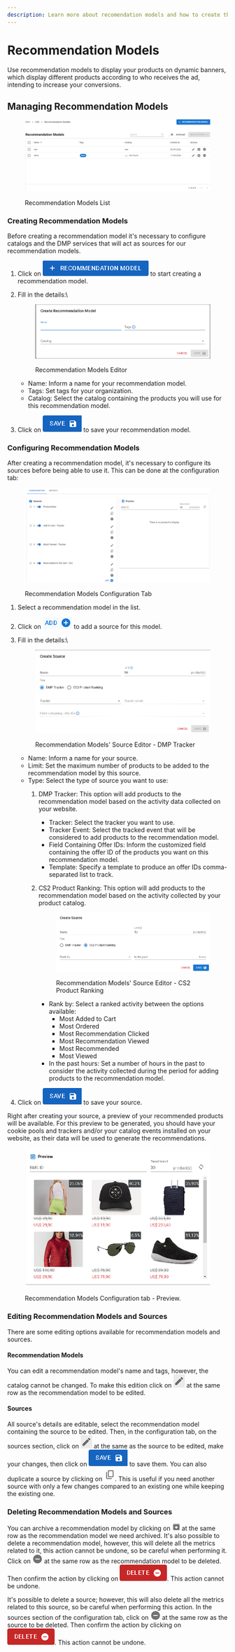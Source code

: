 ```yaml
---
description: Learn more about recomendation models and how to create them.
---
```


# Recommendation Models

Use recommendation models to display your products on dynamic banners, which display different products according to who receives the ad, intending to increase your conversions.

## Managing Recommendation Models

<figure><img src="../../.gitbook/assets/image (62).png" alt=""><figcaption><p>Recommendation Models List</p></figcaption></figure>

### Creating Recommendation Models

Before creating a recommendation model it's necessary to configure catalogs and the DMP services that will act as sources for our recommendation models.

1. Click on <img src="../../.gitbook/assets/image (52).png" alt="" data-size="line"> to start creating a recommendation model.
2.  Fill in the details:\


    <figure><img src="../../.gitbook/assets/image (48).png" alt=""><figcaption><p>Recommendation Models Editor</p></figcaption></figure>

    * Name: Inform a name for your recommendation model.
    * Tags: Set tags for your organization.
    * Catalog: Select the catalog containing the products you will use for this recommendation model.
3. Click on <img src="../../.gitbook/assets/image (53).png" alt="" data-size="line"> to save your recommendation model.

### Configuring Recommendation Models

After creating a recommendation model, it's necessary to configure its sources before being able to use it. This can be done at the configuration tab:

<figure><img src="../../.gitbook/assets/Captura de tela 2024-05-15 095125.png" alt=""><figcaption><p>Recommendation Models Configuration Tab</p></figcaption></figure>

1. Select a recommendation model in the list.
2. Click on <img src="../../.gitbook/assets/image (56).png" alt="" data-size="line"> to add a source for this model.
3.  Fill in the details:\


    <figure><img src="../../.gitbook/assets/image (50).png" alt=""><figcaption><p>Recommendation Models' Source Editor - DMP Tracker</p></figcaption></figure>

    * Name: Inform a name for your source.
    * Limit: Set the maximum number of products to be added to the recommendation model by this source.
    * Type: Select the type of source you want to use:
      1. DMP Tracker: This option will add products to the recommendation model based on the activity data collected on your website.
         * Tracker: Select the tracker you want to use.
         * Tracker Event: Select the tracked event that will be considered to add products to the recommendation model.
         * Field Containing Offer IDs: Inform the customized field containing the offer ID of the products you want on this recommendation model.
         * Template: Specify a template to produce an offer IDs comma-separated list to track.
      2.  CS2 Product Ranking: This option will add products to the recommendation model based on the activity collected by your product catalog.

          <figure><img src="../../.gitbook/assets/image (51).png" alt=""><figcaption><p>Recommendation Models' Source Editor - CS2 Product Ranking</p></figcaption></figure>

          * Rank by: Select a ranked activity between the options available:
            * Most Added to Cart
            * Most Ordered
            * Most Recommendation Clicked
            * Most Recommendation Viewed
            * Most Recommended
            * Most Viewed
          * In the past hours: Set a number of hours in the past to consider the activity collected during the period for adding products to the recommendation model.
4. Click on <img src="../../.gitbook/assets/image (54).png" alt="" data-size="line"> to save your source.

Right after creating your source, a preview of your recommended products will be available. For this preview to be generated, you should have your cookie pools and trackers and/or your catalog events installed on your website, as their data will be used to generate the recommendations.

<figure><img src="../../.gitbook/assets/image (64).png" alt=""><figcaption><p>Recommendation Models Configuration tab - Preview.</p></figcaption></figure>

### Editing Recommendation Models and Sources

There are some editing options available for recommendation models and sources.

#### Recommendation Models

You can edit a recommendation model's name and tags, however, the catalog cannot be changed. To make this edition click on <img src="../../.gitbook/assets/image (115).png" alt="" data-size="line"> at the same row as the recommendation model to be edited.

#### Sources

All source's details are editable, select the recommendation model containing the source to be edited. Then, in the configuration tab, on the sources section, click on <img src="../../.gitbook/assets/image (116).png" alt="" data-size="line"> at the same as the source to be edited, make your changes, then click on <img src="../../.gitbook/assets/image (54).png" alt="" data-size="line"> to save them. You can also duplicate a source by clicking on <img src="../../.gitbook/assets/image (117).png" alt="" data-size="line">. This is useful if you need another source with only a few changes compared to an existing one while keeping the existing one.&#x20;

### Deleting Recommendation Models and Sources

You can archive a recommendation model by clicking on <img src="../../.gitbook/assets/image (63).png" alt="" data-size="line"> at the same row as the recommendation model we need archived. It's also possible to delete a recommendation model, however, this will delete all the metrics related to it, this action cannot be undone, so be careful when performing it. Click on <img src="../../.gitbook/assets/image (128).png" alt="" data-size="original"> at the same row as the recommendation model to be deleted. Then confirm the action by clicking on <img src="../../.gitbook/assets/image (129).png" alt="" data-size="line">. This action cannot be undone.&#x20;

It's possible to delete a source; however, this will also delete all the metrics related to this source, so be careful when performing this action. In the sources section of the configuration tab, click on <img src="../../.gitbook/assets/image (128).png" alt="" data-size="original"> at the same row as the source to be deleted. Then confirm the action by clicking on <img src="../../.gitbook/assets/image (129).png" alt="" data-size="line">. This action cannot be undone.



